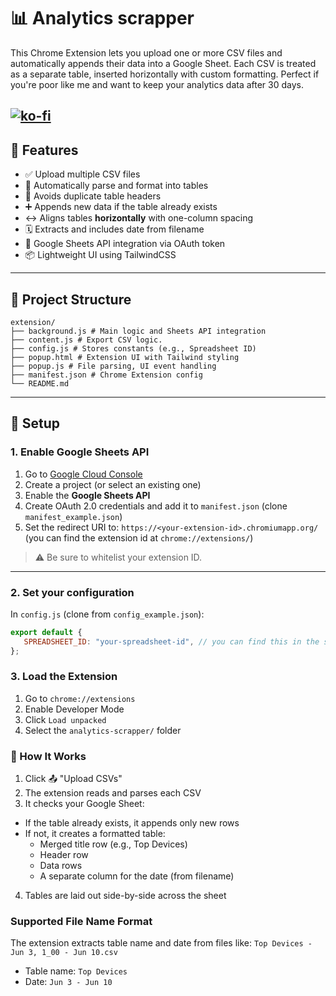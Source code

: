 # 📊 Analytics scrapper

This Chrome Extension lets you upload one or more CSV files and automatically appends their data into a Google Sheet. Each CSV is treated as a separate table, inserted horizontally with custom formatting. Perfect if you're poor like me and want to keep your analytics data after 30 days.

[![ko-fi](https://ko-fi.com/img/githubbutton_sm.svg)](https://ko-fi.com/P5P41FZQVI)
---

## 🚀 Features

- ✅ Upload multiple CSV files
- 📁 Automatically parse and format into tables
- 🔄 Avoids duplicate table headers
- ➕ Appends new data if the table already exists
- ↔️ Aligns tables **horizontally** with one-column spacing
- 🗓️ Extracts and includes date from filename
- 🔐 Google Sheets API integration via OAuth token
- 📦 Lightweight UI using TailwindCSS

---

## 🧱 Project Structure
```
extension/
├── background.js # Main logic and Sheets API integration
├── content.js # Export CSV logic.
├── config.js # Stores constants (e.g., Spreadsheet ID)
├── popup.html # Extension UI with Tailwind styling
├── popup.js # File parsing, UI event handling
├── manifest.json # Chrome Extension config
└── README.md
```

---

## 🔧 Setup

### 1. Enable Google Sheets API

1. Go to [Google Cloud Console](https://console.cloud.google.com/)
2. Create a project (or select an existing one)
3. Enable the **Google Sheets API**
4. Create OAuth 2.0 credentials and add it to `manifest.json` (clone `manifest_example.json`)
6. Set the redirect URI to: `https://<your-extension-id>.chromiumapp.org/` (you can find the extension id at `chrome://extensions/`)

> ⚠️ Be sure to whitelist your extension ID.

---

### 2. Set your configuration

In `config.js` (clone from `config_example.json`):

```js
export default {
   SPREADSHEET_ID: "your-spreadsheet-id", // you can find this in the spreadsheet URL
};
```

### 3. Load the Extension
   
1. Go to `chrome://extensions`
2. Enable Developer Mode
3. Click `Load unpacked`
4. Select the `analytics-scrapper/` folder

### 🧪 How It Works
1. Click 📤 "Upload CSVs"
2. The extension reads and parses each CSV
3. It checks your Google Sheet:
  - If the table already exists, it appends only new rows
  - If not, it creates a formatted table:
    - Merged title row (e.g., Top Devices)
    - Header row
    - Data rows
    - A separate column for the date (from filename)
4. Tables are laid out side-by-side across the sheet

### Supported File Name Format
The extension extracts table name and date from files like: `Top Devices - Jun 3, 1_00 - Jun 10.csv`
- Table name: `Top Devices`
- Date: `Jun 3 - Jun 10`

